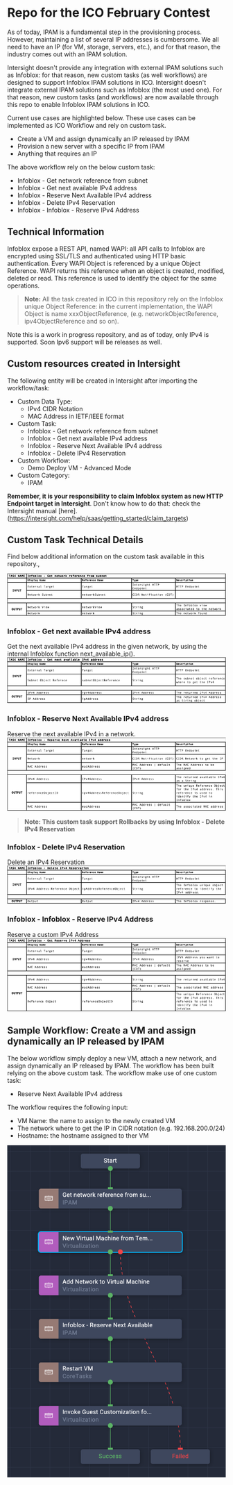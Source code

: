 # Repo for the ICO February Contest

As of today, IPAM is a fundamental step in the provisioning process. However, maintaining a list of several IP addresses is cumbersome. We all need to have an IP (for VM, storage, servers, etc.), and for that reason, the industry comes out with an IPAM solution. 

Intersight doesn't provide any integration with external IPAM solutions such as Infoblox: for that reason, new custom tasks (as well workflows) are designed to support Infoblox IPAM solutions in ICO.
Intersight doesn't integrate external IPAM solutions such as Infoblox (the most used one). For that reason, new custom tasks (and workflows) are now available through this repo to enable  Infoblox IPAM solutions in ICO.

Current use cases are highlighted below. These use cases can be implemented as ICO Workflow and rely on custom task.
 - Create a VM and assign dynamically an IP released by IPAM
 - Provision a new server with a specific IP from IPAM
 - Anything that requires an IP

The above workflow rely on the below custom task:
 - Infoblox - Get network reference from subnet
 - Infoblox - Get next available IPv4 address
 - Infoblox - Reserve Next Available IPv4 address
 - Infoblox - Delete IPv4 Reservation
 - Infoblox - Infoblox - Reserve IPv4 Address


## Technical Information

Infoblox expose a REST API, named WAPI: all API calls to Infoblox are encrypted using SSL/TLS and authenticated using HTTP basic authentication. Every WAPI Object is referenced by a unique Object Reference. WAPI returns this reference when an object is created, modified, deleted or read. This reference is used to identify the object for the same operations.

> **Note:** All the task created in ICO in this repository rely on the Infoblox unique Object Reference: in the current implementation, the WAPI Object is name xxxObjectReference, (e.g. networkObjectReference, ipv4ObjectReference and so on).

Note this is a work in progress repository, and as of today, only IPv4 is supported. Soon Ipv6 support will be releases as well.


## Custom resources created in Intersight

The following entity will be created in Intersight after importing the workflow/task:
 - Custom Data Type: 
   - IPv4 CIDR Notation
   - MAC Address in IETF/IEEE format
 - Custom Task: 
   - Infoblox - Get network reference from subnet
   - Infoblox - Get next available IPv4 address
   - Infoblox - Reserve Next Available IPv4 address
   - Infoblox - Delete IPv4 Reservation
 - Custom Workflow:
   - Demo Deploy VM - Advanced Mode
 - Custom Category: 
   - IPAM

**Remember, it is your responsibility to claim Infoblox system as new HTTP Endpoint target in Intersight**. Don't know how to do that: check the Intersight manual [here].(https://intersight.com/help/saas/getting_started/claim_targets)

## Custom Task Technical Details

Find below additional information on the custom task available in this repository.,

![This is an image](images/get-subnet.png)

### Infoblox - Get next available IPv4 address
Get the next available IPv4 address in the given network, by using the internal Infoblox function next_available_ip().
![This is an image](images/get-next-ipv4.png)

### Infoblox - Reserve Next Available IPv4 address
Reserve the next available IPv4 in a network.
![This is an image](images/reserve-ipv4-reservation.png)

> **Note: This custom task support Rollbacks by using Infoblox - Delete IPv4 Reservation**

### Infoblox - Delete IPv4 Reservation
Delete an IPv4 Reservation
![This is an image](images/delete-ipv4-reservation.png)

### Infoblox - Infoblox - Reserve IPv4 Address
Reserve a custom IPv4 Address
![This is an image](images/reserve-custom-ipv4.png)

## Sample Workflow: Create a VM and assign dynamically an IP released by IPAM

The below workflow simply deploy a new VM, attach a new network, and assign dynamically an IP released by  IPAM. The workflow has been built relying on the above custom task. The workflow make use of one custom task:
 - Reserve Next Available IPv4 address

The workflow requires the following input:
 - VM Name: the name to assign to the newly created VM
 - The network where to get the IP in CIDR notation (e.g. 192.168.200.0/24)
 - Hostname: the hostname assigned to ther VM


![This is an image](images/workflow.png)

